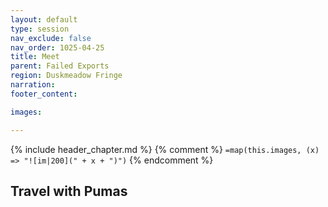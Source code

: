 ```yaml
---
layout: default
type: session
nav_exclude: false
nav_order: 1025-04-25
title: Meet
parent: Failed Exports
region: Duskmeadow Fringe
narration: 
footer_content: 

images:

---
```


{% include header_chapter.md %}
{% comment %}
`=map(this.images, (x) => "![im|200](" + x + ")")`
{% endcomment %}

## Travel with Pumas
